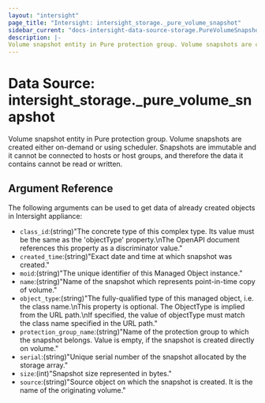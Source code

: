 ```yaml
---
layout: "intersight"
page_title: "Intersight: intersight_storage._pure_volume_snapshot"
sidebar_current: "docs-intersight-data-source-storage.PureVolumeSnapshot"
description: |-
Volume snapshot entity in Pure protection group. Volume snapshots are created either on-demand or using scheduler. Snapshots are immutable and it cannot be connected to hosts or host groups, and therefore the data it contains cannot be read or written.
---
```


# Data Source: intersight_storage._pure_volume_snapshot
Volume snapshot entity in Pure protection group. Volume snapshots are created either on-demand or using scheduler. Snapshots are immutable and it cannot be connected to hosts or host groups, and therefore the data it contains cannot be read or written.
## Argument Reference
The following arguments can be used to get data of already created objects in Intersight appliance:
* `class_id`:(string)"The concrete type of this complex type. Its value must be the same as the 'objectType' property.\nThe OpenAPI document references this property as a discriminator value."
* `created_time`:(string)"Exact date and time at which snapshot was created."
* `moid`:(string)"The unique identifier of this Managed Object instance."
* `name`:(string)"Name of the snapshot which represents point-in-time copy of volume."
* `object_type`:(string)"The fully-qualified type of this managed object, i.e. the class name.\nThis property is optional. The ObjectType is implied from the URL path.\nIf specified, the value of objectType must match the class name specified in the URL path."
* `protection_group_name`:(string)"Name of the protection group to which the snapshot belongs. Value is empty, if the snapshot is created directly on volume."
* `serial`:(string)"Unique serial number of the snapshot allocated by the storage array."
* `size`:(int)"Snapshot size represented in bytes."
* `source`:(string)"Source object on which the snapshot is created. It is the name of the originating volume."
